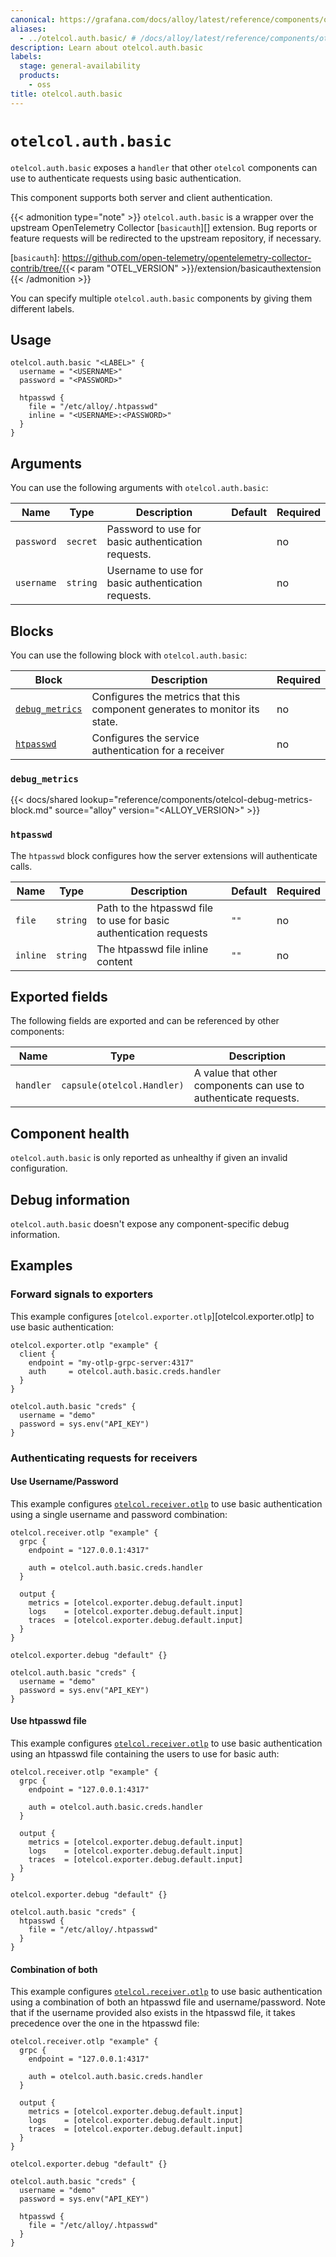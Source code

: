 ```yaml
---
canonical: https://grafana.com/docs/alloy/latest/reference/components/otelcol/otelcol.auth.basic/
aliases:
  - ../otelcol.auth.basic/ # /docs/alloy/latest/reference/components/otelcol.auth.basic/
description: Learn about otelcol.auth.basic
labels:
  stage: general-availability
  products:
    - oss
title: otelcol.auth.basic
---
```


# `otelcol.auth.basic`

`otelcol.auth.basic` exposes a `handler` that other `otelcol` components can use to authenticate requests using basic authentication.

This component supports both server and client authentication.

{{< admonition type="note" >}}
`otelcol.auth.basic` is a wrapper over the upstream OpenTelemetry Collector [`basicauth`][] extension.
Bug reports or feature requests will be redirected to the upstream repository, if necessary.

[`basicauth`]: https://github.com/open-telemetry/opentelemetry-collector-contrib/tree/{{< param "OTEL_VERSION" >}}/extension/basicauthextension
{{< /admonition >}}

You can specify multiple `otelcol.auth.basic` components by giving them different labels.

## Usage

```alloy
otelcol.auth.basic "<LABEL>" {
  username = "<USERNAME>"
  password = "<PASSWORD>"
  
  htpasswd {
    file = "/etc/alloy/.htpasswd"
    inline = "<USERNAME>:<PASSWORD>"
  }
}
```

## Arguments

You can use the following arguments with `otelcol.auth.basic`:

| Name       | Type     | Description                                                                     | Default | Required |
|------------|----------|---------------------------------------------------------------------------------|---------|----------|
| `password` | `secret` | Password to use for basic authentication requests.                              |         | no       |
| `username` | `string` | Username to use for basic authentication requests.                              |         | no       |


## Blocks

You can use the following block with `otelcol.auth.basic`:

| Block                            | Description                                                                | Required |
|----------------------------------|----------------------------------------------------------------------------|----------|
| [`debug_metrics`][debug_metrics] | Configures the metrics that this component generates to monitor its state. | no       |
| [`htpasswd`][htpasswd]           | Configures the service authentication for a receiver                       | no       |

[debug_metrics]: #debug_metrics
[htpasswd]: #htpasswd

### `debug_metrics`

{{< docs/shared lookup="reference/components/otelcol-debug-metrics-block.md" source="alloy" version="<ALLOY_VERSION>" >}}

### `htpasswd`

The `htpasswd` block configures how the server extensions will authenticate calls.

| Name     | Type     | Description                                                        | Default | Required |
|----------|----------|--------------------------------------------------------------------|---------|----------|
| `file`   | `string` | Path to the htpasswd file to use for basic authentication requests | `""`    | no       |
| `inline` | `string` | The htpasswd file inline content                                   | `""`    | no       |

## Exported fields

The following fields are exported and can be referenced by other components:

| Name      | Type                       | Description                                                     |
| --------- | -------------------------- | --------------------------------------------------------------- |
| `handler` | `capsule(otelcol.Handler)` | A value that other components can use to authenticate requests. |

## Component health

`otelcol.auth.basic` is only reported as unhealthy if given an invalid configuration.

## Debug information

`otelcol.auth.basic` doesn't expose any component-specific debug information.

## Examples

### Forward signals to exporters
This example configures [`otelcol.exporter.otlp`][otelcol.exporter.otlp] to use basic authentication:

```alloy
otelcol.exporter.otlp "example" {
  client {
    endpoint = "my-otlp-grpc-server:4317"
    auth     = otelcol.auth.basic.creds.handler
  }
}

otelcol.auth.basic "creds" {
  username = "demo"
  password = sys.env("API_KEY")
}
```


### Authenticating requests for receivers

#### Use Username/Password
This example configures [`otelcol.receiver.otlp`][otelcol.receiver.otlp] to use basic authentication using a single
username and password combination:

```alloy
otelcol.receiver.otlp "example" {
  grpc {
    endpoint = "127.0.0.1:4317"
    
    auth = otelcol.auth.basic.creds.handler
  }
  
  output {
    metrics = [otelcol.exporter.debug.default.input]
    logs    = [otelcol.exporter.debug.default.input]
    traces  = [otelcol.exporter.debug.default.input]
  } 
}

otelcol.exporter.debug "default" {}

otelcol.auth.basic "creds" {
  username = "demo"
  password = sys.env("API_KEY")
}
```

#### Use htpasswd file
This example configures [`otelcol.receiver.otlp`][otelcol.receiver.otlp] to use basic authentication using an htpasswd 
file containing the users to use for basic auth:

```alloy
otelcol.receiver.otlp "example" {
  grpc {
    endpoint = "127.0.0.1:4317"
    
    auth = otelcol.auth.basic.creds.handler
  }
  
  output {
    metrics = [otelcol.exporter.debug.default.input]
    logs    = [otelcol.exporter.debug.default.input]
    traces  = [otelcol.exporter.debug.default.input]
  } 
}

otelcol.exporter.debug "default" {}

otelcol.auth.basic "creds" {
  htpasswd {
    file = "/etc/alloy/.htpasswd"
  }
}
```

#### Combination of both
This example configures [`otelcol.receiver.otlp`][otelcol.receiver.otlp] to use basic authentication using a combination
of both an htpasswd file and username/password. Note that if the username provided also exists in the htpasswd file, it 
takes precedence over the one in the htpasswd file:

```alloy
otelcol.receiver.otlp "example" {
  grpc {
    endpoint = "127.0.0.1:4317"
    
    auth = otelcol.auth.basic.creds.handler
  }
  
  output {
    metrics = [otelcol.exporter.debug.default.input]
    logs    = [otelcol.exporter.debug.default.input]
    traces  = [otelcol.exporter.debug.default.input]
  } 
}

otelcol.exporter.debug "default" {}

otelcol.auth.basic "creds" {
  username = "demo"
  password = sys.env("API_KEY")
  
  htpasswd {
    file = "/etc/alloy/.htpasswd"
  }
}
```


[otelcol.receiver.otlp]: ../otelcol.receiver.otlp/
